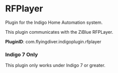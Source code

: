 # RFPlayer

Plugin for the Indigo Home Automation system.

This plugin communicates with the ZiBlue RFPLayer.



**PluginID**: com.flyingdiver.indigoplugin.rfplayer

### Indigo 7 Only

This plugin only works under Indigo 7 or greater.

